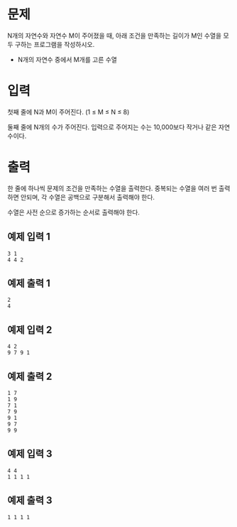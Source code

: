 문제
===============
N개의 자연수와 자연수 M이 주어졌을 때, 아래 조건을 만족하는 길이가 M인 수열을 모두 구하는 프로그램을 작성하시오.

- N개의 자연수 중에서 M개를 고른 수열

입력
===========
첫째 줄에 N과 M이 주어진다. (1 ≤ M ≤ N ≤ 8)

둘째 줄에 N개의 수가 주어진다. 입력으로 주어지는 수는 10,000보다 작거나 같은 자연수이다.

출력
===========
한 줄에 하나씩 문제의 조건을 만족하는 수열을 출력한다. 중복되는 수열을 여러 번 출력하면 안되며, 각 수열은 공백으로 구분해서 출력해야 한다.

수열은 사전 순으로 증가하는 순서로 출력해야 한다.

예제 입력 1 
------------
```
3 1
4 4 2
```
예제 출력 1 
----------
```
2
4
```
예제 입력 2 
---------
```
4 2
9 7 9 1
```
예제 출력 2 
------------
```
1 7
1 9
7 1
7 9
9 1
9 7
9 9
```
예제 입력 3 
-----------
```
4 4
1 1 1 1
```
예제 출력 3 
----------
```
1 1 1 1
```
